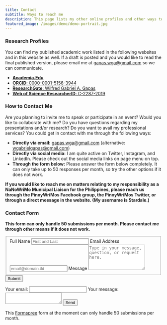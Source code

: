 ```yaml
---
title: Contact
subtitle: Ways to reach me
description: This page lists my other online profiles and other ways to reach me.
featured_image: /images/demo/demo-portrait.jpg
---
```


### Research Profiles
You can find my published academic work listed in the following websites and in this website as well. If a draft is posted and you would like to read the final published version, please email me at [gapas.wga@gmail.com](mailto:gapas.wga@gmail.com) so we can communicate. 
* [**Academia.Edu**](https://ust-ph.academia.edu/gapaswga)
* [**ORCID**: 0000-0001-5156-3944](https://orcid.org/0000-0001-5156-3944)
* [**ResearchGate**: Wilfred Gabriel A. Gapas](https://www.researchgate.net/profile/Wilfred_Gabriel_Gapas)
* [**Web of Science ResearcherID**: C-2287-2019](https://publons.com/researcher/1753178/wilfred-gabriel-a-gapas/)

### How to Contact Me
Are you planning to invite me to speak or participate in an event? Would you like to collaborate with me? Do you have questions regarding my presentations and/or research? Do you want to avail my professional services? You could get in contact with me through the following ways:
- **Directly via email:** [gapas.wga@gmail.com](mailto:gapas.wga@gmail.com) (alternative: [wgabrielgapas@gmail.com](mailto:wgabrielgapas@gmail.com))
- **Directly via social media:** I am quite active on Twitter, Instagram, and LinkedIn. Please check out the social media links on page menu on top. 
- **Through the form below:** Please answer the form below completely. It can only take up to 50 responses per month, so try the other options if it does not work.

**If you would like to reach me on matters relating to my responsibility as a NaNoWriMo Municipal Liaison for the Philippines, please reach us through the PinoyWriMos Facebook group, the PinoyWriMos Twitter, or through a direct message in the website. (My username is Stardale.)** 

### Contact Form
**This form can only handle 50 submissions per month. Please contact me through other means if it does not work.**

<form id="fs-frm" name="simple-contact-form" accept-charset="utf-8" action="https://formspree.io/f/mqknarvw" method="post">
  <fieldset id="fs-frm-inputs">
    <label for="full-name">Full Name</label>
    <input type="text" name="name" id="full-name" placeholder="First and Last" required="">
    <label for="email-address">Email Address</label>
    <input type="email" name="_replyto" id="email-address" placeholder="email@domain.tld" required="">
    <label for="message">Message</label>
    <textarea rows="5" name="message" id="message" placeholder="Type in your message, question, or request here." required=""></textarea>
    <input type="hidden" name="_subject" id="email-subject" value="Contact Form Submission">
  </fieldset>
  <input type="submit" value="Submit">
</form>



<form
  action="https://formspree.io/f/mqknarvw"
  method="POST"
>
  <label>
    Your email:
    <input type="email" name="_replyto">
  </label>
  <label>
    Your message:
    <textarea name="message"></textarea>
  </label>
  <!-- your other form fields go here -->
  <button type="submit">Send</button>
</form>

This [Formspree](https://formspree.io/create/jekyllthemes) form at the moment can only handle 50 submissions per month.